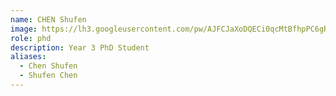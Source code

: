 ```yaml
---
name: CHEN Shufen
image: https://lh3.googleusercontent.com/pw/AJFCJaXoDQECi0qcMtBfhpPC6gRlSIvJj-tfKuMAWHqXiX4kIl18m44Zq3nSQM4yoPzrFqD4TWS13ApZJqXaNk4ONB_-viNCKrqlsynUL28219pNK62Idpn8ooNC1Bs0YXpU3XVuw0JWphhsmbyiYHI_GoGY=w504-h504-s-no
role: phd
description: Year 3 PhD Student
aliases:
  - Chen Shufen
  - Shufen Chen
---
```

